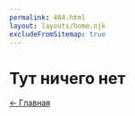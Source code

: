 ```yaml
---
permalink: 404.html
layout: layouts/home.njk
excludeFromSitemap: true
---
```

# Тут ничего нет

<section class="breadcrumbs">
  <p><a href="{{ '/' | url }}">← Главная</a></p>
</section>
